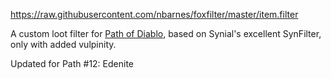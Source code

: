 https://raw.githubusercontent.com/nbarnes/foxfilter/master/item.filter

A custom loot filter for [Path of Diablo](https://pathofdiablo.com), based on Synial's excellent SynFilter, only with added vulpinity.

Updated for Path #12: Edenite
